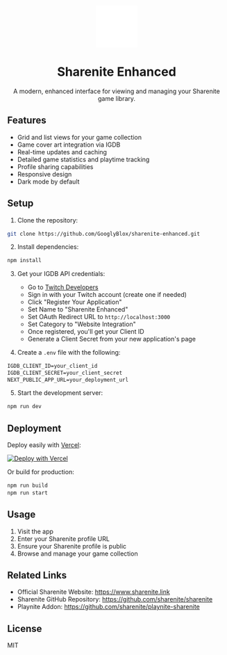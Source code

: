 <div align="center">
<img src="public/sharenite-enhanced-logo.png" alt="Sharenite Enhanced Logo" width="96" height="96" style="vertical-align: middle" />

# Sharenite Enhanced
A modern, enhanced interface for viewing and managing your Sharenite game library.
</div>

## Features
- Grid and list views for your game collection
- Game cover art integration via IGDB
- Real-time updates and caching
- Detailed game statistics and playtime tracking
- Profile sharing capabilities
- Responsive design
- Dark mode by default

## Setup
1. Clone the repository:
```bash
git clone https://github.com/GooglyBlox/sharenite-enhanced.git
```

2. Install dependencies:
```bash
npm install
```

3. Get your IGDB API credentials:
   - Go to [Twitch Developers](https://dev.twitch.tv/console/apps)
   - Sign in with your Twitch account (create one if needed)
   - Click "Register Your Application"
   - Set Name to "Sharenite Enhanced"
   - Set OAuth Redirect URL to `http://localhost:3000`
   - Set Category to "Website Integration"
   - Once registered, you'll get your Client ID
   - Generate a Client Secret from your new application's page

4. Create a `.env` file with the following:
```
IGDB_CLIENT_ID=your_client_id
IGDB_CLIENT_SECRET=your_client_secret
NEXT_PUBLIC_APP_URL=your_deployment_url
```

5. Start the development server:
```bash
npm run dev
```

## Deployment
Deploy easily with [Vercel](https://vercel.com):

[![Deploy with Vercel](https://vercel.com/button)](https://vercel.com/new/clone?repository-url=https%3A%2F%2Fgithub.com%2FGooglyBlox%2Fsharenite-enhanced)

Or build for production:
```bash
npm run build
npm run start
```

## Usage
1. Visit the app
2. Enter your Sharenite profile URL
3. Ensure your Sharenite profile is public
4. Browse and manage your game collection

## Related Links
- Official Sharenite Website: https://www.sharenite.link
- Sharenite GitHub Repository: https://github.com/sharenite/sharenite
- Playnite Addon: https://github.com/sharenite/playnite-sharenite

## License
MIT
